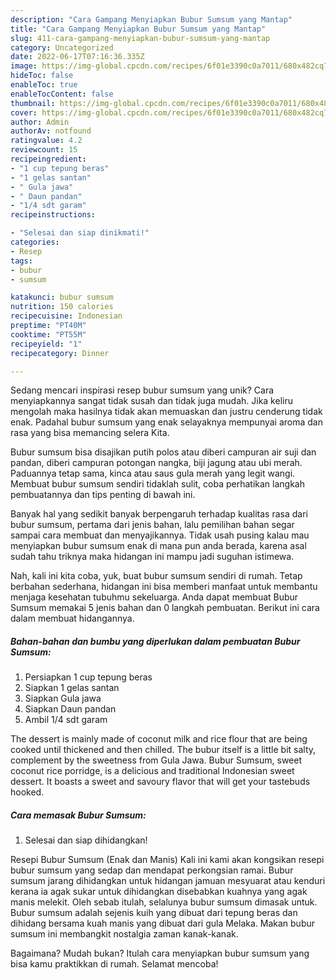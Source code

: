```yaml
---
description: "Cara Gampang Menyiapkan Bubur Sumsum yang Mantap"
title: "Cara Gampang Menyiapkan Bubur Sumsum yang Mantap"
slug: 411-cara-gampang-menyiapkan-bubur-sumsum-yang-mantap
category: Uncategorized
date: 2022-06-17T07:16:36.335Z
image: https://img-global.cpcdn.com/recipes/6f01e3390c0a7011/680x482cq70/bubur-sumsum-foto-resep-utama.jpg
hideToc: false
enableToc: true
enableTocContent: false
thumbnail: https://img-global.cpcdn.com/recipes/6f01e3390c0a7011/680x482cq70/bubur-sumsum-foto-resep-utama.jpg
cover: https://img-global.cpcdn.com/recipes/6f01e3390c0a7011/680x482cq70/bubur-sumsum-foto-resep-utama.jpg
author: Admin
authorAv: notfound
ratingvalue: 4.2
reviewcount: 15
recipeingredient:
- "1 cup tepung beras"
- "1 gelas santan"
- " Gula jawa"
- " Daun pandan"
- "1/4 sdt garam"
recipeinstructions:

- "Selesai dan siap dinikmati!"
categories:
- Resep
tags:
- bubur
- sumsum

katakunci: bubur sumsum 
nutrition: 150 calories
recipecuisine: Indonesian
preptime: "PT40M"
cooktime: "PT55M"
recipeyield: "1"
recipecategory: Dinner

---
```





Sedang mencari inspirasi resep bubur sumsum yang unik? Cara menyiapkannya sangat tidak susah dan tidak juga mudah. Jika keliru mengolah maka hasilnya tidak akan memuaskan dan justru cenderung tidak enak. Padahal bubur sumsum yang enak selayaknya mempunyai aroma dan rasa yang bisa memancing selera Kita.





Bubur sumsum bisa disajikan putih polos atau diberi campuran air suji dan pandan, diberi campuran potongan nangka, biji jagung atau ubi merah. Paduannya tetap sama, kinca atau saus gula merah yang legit wangi. Membuat bubur sumsum sendiri tidaklah sulit, coba perhatikan langkah pembuatannya dan tips penting di bawah ini.

Banyak hal yang sedikit banyak berpengaruh terhadap kualitas rasa dari bubur sumsum, pertama dari jenis bahan, lalu pemilihan bahan segar sampai cara membuat dan menyajikannya. Tidak usah pusing kalau mau menyiapkan bubur sumsum enak di mana pun anda berada, karena asal sudah tahu triknya maka hidangan ini mampu jadi suguhan istimewa.






Nah, kali ini kita coba, yuk, buat bubur sumsum sendiri di rumah. Tetap berbahan sederhana, hidangan ini bisa memberi manfaat untuk membantu menjaga kesehatan tubuhmu sekeluarga. Anda dapat membuat Bubur Sumsum memakai 5 jenis bahan dan 0 langkah pembuatan. Berikut ini cara dalam membuat hidangannya.

<!--inarticleads1-->

##### Bahan-bahan dan bumbu yang diperlukan dalam pembuatan Bubur Sumsum:

1. Persiapkan 1 cup tepung beras
1. Siapkan 1 gelas santan
1. Siapkan  Gula jawa
1. Siapkan  Daun pandan
1. Ambil 1/4 sdt garam


The dessert is mainly made of coconut milk and rice flour that are being cooked until thickened and then chilled. The bubur itself is a little bit salty, complement by the sweetness from Gula Jawa. Bubur Sumsum, sweet coconut rice porridge, is a delicious and traditional Indonesian sweet dessert. It boasts a sweet and savoury flavor that will get your tastebuds hooked. 

<!--inarticleads2-->

##### Cara memasak Bubur Sumsum:


1. Selesai dan siap dihidangkan!

Resepi Bubur Sumsum (Enak dan Manis) Kali ini kami akan kongsikan resepi bubur sumsum yang sedap dan mendapat perkongsian ramai. Bubur sumsum jarang dihidangkan untuk hidangan jamuan mesyuarat atau kenduri kerana ia agak sukar untuk dihidangkan disebabkan kuahnya yang agak manis melekit. Oleh sebab itulah, selalunya bubur sumsum dimasak untuk. Bubur sumsum adalah sejenis kuih yang dibuat dari tepung beras dan dihidang bersama kuah manis yang dibuat dari gula Melaka. Makan bubur sumsum ini membangkit nostalgia zaman kanak-kanak. 

Bagaimana? Mudah bukan? Itulah cara menyiapkan bubur sumsum yang bisa kamu praktikkan di rumah. Selamat mencoba!
